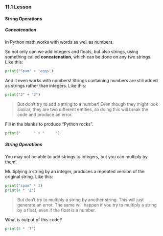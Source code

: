 ### 11.1 Lesson
#### String Operations

##### Concatenation


In Python math works with words as well as numbers.

So not only can we add integers and floats, but also strings, using something called **concatenation**, which can be done on any two strings. Like this:
``` Python
print("Spam" + 'eggs')
```

And it even works with numbers! Strings containing numbers are still added as strings rather than integers. Like this:
``` Python
print("2" + "2")
```

> But don’t try to add a string to a number! Even though they might look similar, they are two different entities, so doing this will break the code and produce an error.

Fill in the blanks to produce “Python rocks”.
``` Python
print("      " + "     ")
```

##### String Operations

You may not be able to add strings to integers, but you can multiply by them!

Multiplying a string by an integer, produces a repeated version of the original string. Like this:
``` Python
print("spam" * 3)
print(4 * '2')
```

> But don’t try to multiply a string by another string. This will just generate an error. The same will happen if you try to multiply a string by a float, even if the float is a number.

What is output of this code?
``` Python
print(3 * '7')
```